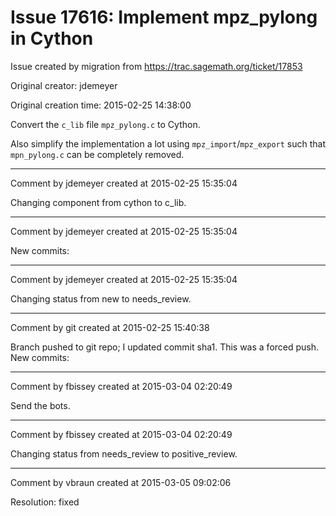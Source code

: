# Issue 17616: Implement mpz_pylong in Cython

Issue created by migration from https://trac.sagemath.org/ticket/17853

Original creator: jdemeyer

Original creation time: 2015-02-25 14:38:00

Convert the `c_lib` file `mpz_pylong.c` to Cython.

Also simplify the implementation a lot using `mpz_import`/`mpz_export` such that `mpn_pylong.c` can be completely removed.


---

Comment by jdemeyer created at 2015-02-25 15:35:04

Changing component from cython to c_lib.


---

Comment by jdemeyer created at 2015-02-25 15:35:04

New commits:


---

Comment by jdemeyer created at 2015-02-25 15:35:04

Changing status from new to needs_review.


---

Comment by git created at 2015-02-25 15:40:38

Branch pushed to git repo; I updated commit sha1. This was a forced push. New commits:


---

Comment by fbissey created at 2015-03-04 02:20:49

Send the bots.


---

Comment by fbissey created at 2015-03-04 02:20:49

Changing status from needs_review to positive_review.


---

Comment by vbraun created at 2015-03-05 09:02:06

Resolution: fixed
